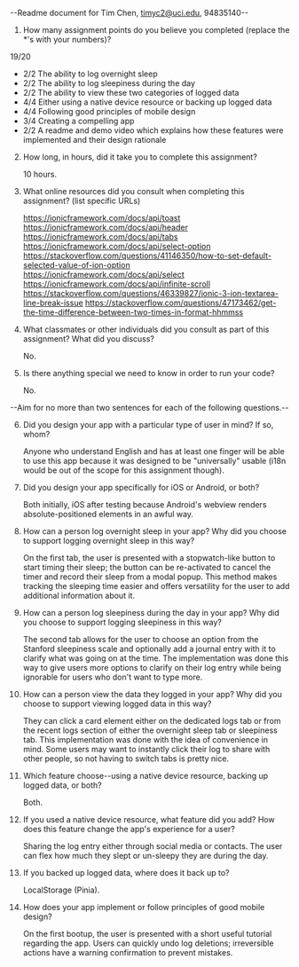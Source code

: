 --Readme document for Tim Chen, timyc2@uci.edu, 94835140--

1. How many assignment points do you believe you completed (replace the *'s with your numbers)?

19/20
- 2/2 The ability to log overnight sleep
- 2/2 The ability to log sleepiness during the day
- 2/2 The ability to view these two categories of logged data
- 4/4 Either using a native device resource or backing up logged data
- 4/4 Following good principles of mobile design
- 3/4 Creating a compelling app
- 2/2 A readme and demo video which explains how these features were implemented and their design rationale

2. How long, in hours, did it take you to complete this assignment?

    10 hours.

3. What online resources did you consult when completing this assignment? (list specific URLs)
   
    https://ionicframework.com/docs/api/toast
    https://ionicframework.com/docs/api/header
    https://ionicframework.com/docs/api/tabs
    https://ionicframework.com/docs/api/select-option
    https://stackoverflow.com/questions/41146350/how-to-set-default-selected-value-of-ion-option
    https://ionicframework.com/docs/api/select
    https://ionicframework.com/docs/api/infinite-scroll
    https://stackoverflow.com/questions/46339827/ionic-3-ion-textarea-line-break-issue
    https://stackoverflow.com/questions/47173462/get-the-time-difference-between-two-times-in-format-hhmmss

4. What classmates or other individuals did you consult as part of this assignment? What did you discuss?

    No.

5. Is there anything special we need to know in order to run your code?

    No.

--Aim for no more than two sentences for each of the following questions.--


6. Did you design your app with a particular type of user in mind? If so, whom?

    Anyone who understand English and has at least one finger will be able to use this app because it was designed to be "universally" usable (i18n would be out of the scope for this assignment though).

7. Did you design your app specifically for iOS or Android, or both?

    Both initially, iOS after testing because Android's webview renders absolute-positioned elements in an awful way.

8. How can a person log overnight sleep in your app? Why did you choose to support logging overnight sleep in this way?

    On the first tab, the user is presented with a stopwatch-like button to start timing their sleep; the button can be re-activated to cancel the timer and record their sleep from a modal popup. This method makes tracking the sleeping time easier and offers versatility for the user to add additional information about it.

9. How can a person log sleepiness during the day in your app? Why did you choose to support logging sleepiness in this way?

    The second tab allows for the user to choose an option from the Stanford sleepiness scale and optionally add a journal entry with it to clarify what was going on at the time. The implementation was done this way to give users more options to clarify on their log entry while being ignorable for users who don't want to type more.

10. How can a person view the data they logged in your app? Why did you choose to support viewing logged data in this way?

    They can click a card element either on the dedicated logs tab or from the recent logs section of either the overnight sleep tab or sleepiness tab. This implementation was done with the idea of convenience in mind. Some users may want to instantly click their log to share with other people, so not having to switch tabs is pretty nice.

11. Which feature choose--using a native device resource, backing up logged data, or both?

    Both.

12. If you used a native device resource, what feature did you add? How does this feature change the app's experience for a user?

    Sharing the log entry either through social media or contacts. The user can flex how much they slept or un-sleepy they are during the day.

13. If you backed up logged data, where does it back up to?

    LocalStorage (Pinia).

14. How does your app implement or follow principles of good mobile design?

    On the first bootup, the user is presented with a short useful tutorial regarding the app. Users can quickly undo log deletions; irreversible actions have a warning confirmation to prevent mistakes.